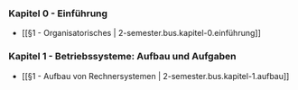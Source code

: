 

### Kapitel 0 - Einführung
- [[§1 - Organisatorisches | 2-semester.bus.kapitel-0.einführung]]

### Kapitel 1 - Betriebssysteme: Aufbau und Aufgaben
- [[§1 - Aufbau von Rechnersystemen | 2-semester.bus.kapitel-1.aufbau]]